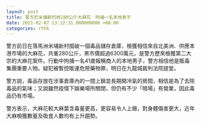 ```yaml
---
layout: post
title: 警方於米埔新村檢280公斤大麻花　拘捕一名本地男子
date: 2021-02-07 13:12:31.000000000 +08:00
categories: rthk
---
```


警方前日在落馬洲米埔新村搗破一個毒品儲存倉庫，檢獲相信來自北美洲、供應本港市場的大麻花，共重280公斤，黑市價超過6300萬元，是警方歷來檢獲第二大宗的大麻花案件。行動中拘捕一名41歲報稱商人的本地男子，警方相信他是販毒集團重要人物。疑犯被暫控販運危險藥物罪，明日在九龍城裁判法院提堂。

警方說，毒品存放在涉事倉庫內的一間上鎖並長期開冷氣的房間，相信是為了去除毒品的氣味；又說雖然疫情下娛樂場所關閉，但仍有不少「暗場」有營業，因此毒品仍有市場。

警方表示，大麻花較大麻葉含毒量更高，更容易令人上癮，對身體傷害更大，近年大麻檢獲數量及吸食人數均有上升趨勢。
